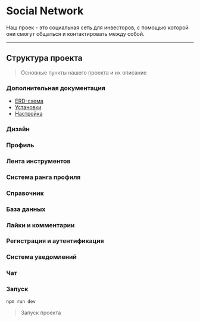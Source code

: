 # Social Network

Наш проек - это социальная сеть для инвесторов, с помощью которой они смогут общаться и 
контактировать между собой.

---

## Структура проекта

> Основные пункты нашего проекта и их описание

### Дополнительная документация

- [ERD-схема](./API/docs/database.png)
- [Установки](./API/docs/README.md)
- [Настройка](./API/docs/README.md)

### Дизайн

### Профиль

### Лента инструментов

### Система ранга профиля

### Справочник

### База данных

### Лайки и комментарии

### Регистрация и аутентификация

### Система уведомлений

### Чат

### Запуск

```
npm run dev
```
>Запуск проекта
